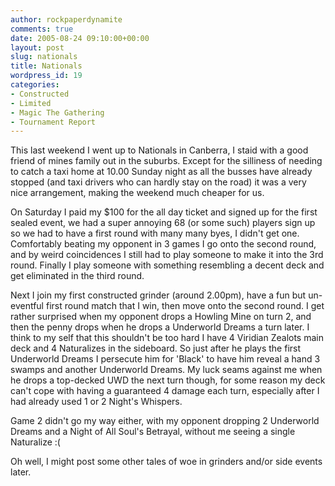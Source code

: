 ```yaml
---
author: rockpaperdynamite
comments: true
date: 2005-08-24 09:10:00+00:00
layout: post
slug: nationals
title: Nationals
wordpress_id: 19
categories:
- Constructed
- Limited
- Magic The Gathering
- Tournament Report
---
```


This last weekend I went up to Nationals in Canberra, I staid with a good friend of mines family out in the suburbs. Except for the silliness of needing to catch a taxi home at 10.00 Sunday night as all the busses have already stopped (and taxi drivers who can hardly stay on the road) it was a very nice arrangement, making the weekend much cheaper for us.




On Saturday I paid my $100 for the all day ticket and signed up for the first sealed event, we had a super annoying 68 (or some such) players sign up so we had to have a first round with many many byes, I didn't get one. Comfortably beating my opponent in 3 games I go onto the second round, and by weird coincidences I still had to play someone to make it into the 3rd round. Finally I play someone with something resembling a decent deck and get eliminated in the third round.




Next I join my first constructed grinder (around 2.00pm), have a fun but un-eventful first round match that I win, then move onto the second round. I get rather surprised when my opponent drops a Howling Mine on turn 2, and then the penny drops when he drops a Underworld Dreams a turn later. I think to my self that this shouldn't be too hard I have 4 Viridian Zealots main deck and 4 Naturalizes in the sideboard. So just after he plays the first Underworld Dreams I persecute him for 'Black' to have him reveal a hand 3 swamps and another Underworld Dreams. My luck seams against me when he drops a top-decked UWD the next turn though, for some reason my deck can't cope with having a guaranteed 4 damage each turn, especially after I had already used 1 or 2 Night's Whispers.




Game 2 didn't go my way either, with my opponent dropping 2 Underworld Dreams and a Night of All Soul's Betrayal, without me seeing a single Naturalize :(




Oh well, I might post some other tales of woe in grinders and/or side events later.




